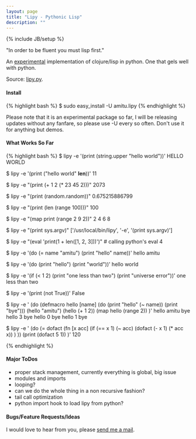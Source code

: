 ```yaml
---
layout: page
title: "Lipy - Pythonic Lisp"
description: ""
---
```

{% include JB/setup %}

"In order to be fluent you must lisp first."

An [experimental](/lab/) implementation of clojure/lisp in python. One that
gels well with python.

Source:
[lipy.py](https://github.com/amitu/amitu.github.com/blob/master/lab/lipy/amitu/lipy.py).

#### Install

{% highlight bash %}
$ sudo easy_install -U amitu.lipy
{% endhighlight %}

Please note that it is an experimental package so far, I will be releasing
updates without any fanfare, so please use -U every so often. Don't use it for
anything but demos.

#### What Works So Far

{% highlight bash %}
$ lipy -e '(print (string.upper "hello world"))'
HELLO WORLD

$ lipy -e '(print ("hello world" __len__))'
11

$ lipy -e "(print (+ 1 2 (* 23 45 2)))"
2073

$ lipy -e "(print (random.random))"
0.675215886799

$ lipy -e "(print (len (range 100)))"
100

$ lipy -e "(map print (range 2 9 2))"
2
4
6
8

$ lipy -e "(print sys.argv)"
['/usr/local/bin/lipy', '-e', '(print sys.argv)']

$ lipy -e "(eval 'print(1 + len([1, 2, 3]))')" # calling python's eval
4

$ lipy -e '(do (= name "amitu") (print "hello" name))'
hello amitu

$ lipy -e '(do (print "hello") (print "world"))'
hello
world

$ lipy -e '(if (< 1 2) (print "one less than two") (print "universe error"))'
one less than two

$ lipy -e '(print (not True))'
False

$ lipy -e '
(do
    (defmacro hello [name] (do (print "hello" (~ name)) (print "bye")))
    (hello "amitu")
    (hello (+ 1 2))
    (map hello (range 2))
)'
hello amitu
bye
hello 3
bye
hello 0
bye
hello 1
bye

$ lipy -e '
(do
    (= dofact (fn [x acc]
        (if (== x 1)
            (~ acc)
            (dofact (- x 1) (* acc x))
        )
    ))
    (print (dofact 5 1))
)'
120

{% endhighlight %}

#### Major ToDos

 * proper stack management, currently everything is global, big issue
 * modules and imports
 * looping?
 * can we do the whole thing in a non recursive fashion?
 * tail call optimization
 * python import hook to load lipy from python?

#### Bugs/Feature Requests/Ideas

I would love to hear from you, please [send me a mail](mailto:lipy@amitu.com).
